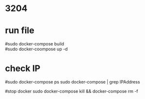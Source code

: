 # 3204


# run file
#sudo docker-compose build<br/>
#sudo docker-coompose up -d 


# check IP
#sudo docker-compose ps 
	sudo docker-compose <id container> | grep IPAddress
  
#stop docker 
	sudo docker-compose kill && docker-compose rm -f 
